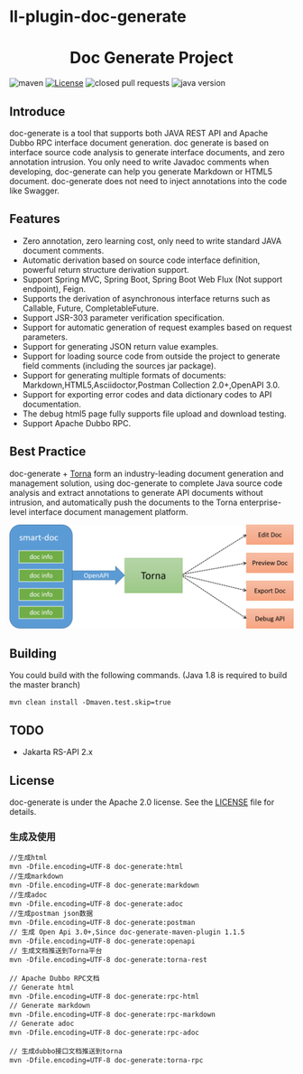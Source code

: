 # ll-plugin-doc-generate

<h1 align="center">Doc Generate Project</h1>

![maven](https://img.shields.io/maven-central/v/com.github.shalousun/doc-generate)
[![License](https://img.shields.io/badge/license-Apache%202-green.svg)](https://www.apache.org/licenses/LICENSE-2.0)
![closed pull requests](https://img.shields.io/github/issues-pr-closed/shalousun/doc-generate)
![java version](https://img.shields.io/badge/JAVA-1.8+-green.svg)

## Introduce

doc-generate is a tool that supports both JAVA REST API and Apache Dubbo RPC interface document generation. doc generate is
based on interface source code analysis to generate interface documents, and zero annotation intrusion. You only need to
write Javadoc comments when developing, doc-generate can help you generate Markdown or HTML5 document. doc-generate does not
need to inject annotations into the code like Swagger.

## Features

- Zero annotation, zero learning cost, only need to write standard JAVA document comments.
- Automatic derivation based on source code interface definition, powerful return structure derivation support.
- Support Spring MVC, Spring Boot, Spring Boot Web Flux (Not support endpoint), Feign.
- Supports the derivation of asynchronous interface returns such as Callable, Future, CompletableFuture.
- Support JSR-303 parameter verification specification.
- Support for automatic generation of request examples based on request parameters.
- Support for generating JSON return value examples.
- Support for loading source code from outside the project to generate field comments (including the sources jar
  package).
- Support for generating multiple formats of documents: Markdown,HTML5,Asciidoctor,Postman Collection 2.0+,OpenAPI 3.0.
- Support for exporting error codes and data dictionary codes to API documentation.
- The debug html5 page fully supports file upload and download testing.
- Support Apache Dubbo RPC.

## Best Practice

doc-generate + [Torna](http://torna.cn) form an industry-leading document generation and management solution, using
doc-generate to complete Java source code analysis and extract annotations to generate API documents without intrusion, and
automatically push the documents to the Torna enterprise-level interface document management platform.

![doc-generate+torna](.img/doc-generate-torna-en.png)

## Building

You could build with the following commands. (Java 1.8 is required to build the master branch)

```
mvn clean install -Dmaven.test.skip=true
```

## TODO

- Jakarta RS-API 2.x

## License

doc-generate is under the Apache 2.0 license. See
the [LICENSE](LICENSE) file for details.


### 生成及使用
```
//生成html
mvn -Dfile.encoding=UTF-8 doc-generate:html
//生成markdown
mvn -Dfile.encoding=UTF-8 doc-generate:markdown
//生成adoc
mvn -Dfile.encoding=UTF-8 doc-generate:adoc
//生成postman json数据
mvn -Dfile.encoding=UTF-8 doc-generate:postman
// 生成 Open Api 3.0+,Since doc-generate-maven-plugin 1.1.5
mvn -Dfile.encoding=UTF-8 doc-generate:openapi
// 生成文档推送到Torna平台
mvn -Dfile.encoding=UTF-8 doc-generate:torna-rest

// Apache Dubbo RPC文档
// Generate html
mvn -Dfile.encoding=UTF-8 doc-generate:rpc-html
// Generate markdown
mvn -Dfile.encoding=UTF-8 doc-generate:rpc-markdown
// Generate adoc
mvn -Dfile.encoding=UTF-8 doc-generate:rpc-adoc

// 生成dubbo接口文档推送到torna
mvn -Dfile.encoding=UTF-8 doc-generate:torna-rpc
```

